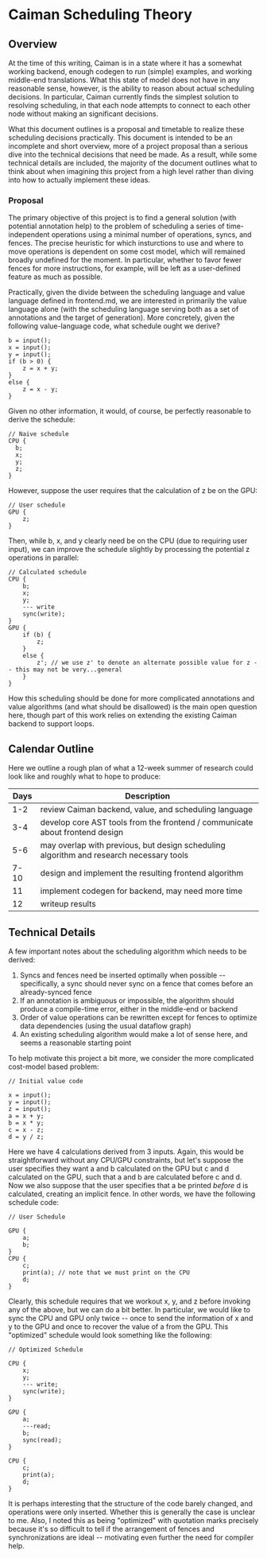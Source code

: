 # Caiman Scheduling Theory

## Overview

At the time of this writing, Caiman is in a state where it has a somewhat working backend, enough codegen to run (simple) examples, and working middle-end translations.  What this state of model does not have in any reasonable sense, however, is the ability to reason about actual scheduling decisions.  In particular, Caiman currently finds the simplest solution to resolving scheduling, in that each node attempts to connect to each other node without making an significant decisions.

What this document outlines is a proposal and timetable to realize these scheduling decisions practically.  This document is intended to be an incomplete and short overview, more of a project proposal than a serious dive into the technical decisions that need be made.  As a result, while some technical details are included, the majority of the document outlines what to think about when imagining this project from a high level rather than diving into how to actually implement these ideas. 

### Proposal

The primary objective of this project is to find a general solution (with potential annotation help) to the problem of scheduling a series of time-independent operations using a minimal number of operations, syncs, and fences.  The precise heuristic for which insturctions to use and where to move operations is dependent on some cost model, which will remained broadly undefined for the moment.  In particular, whether to favor fewer fences for more instructions, for example, will be left as a user-defined feature as much as possible.

Practically, given the divide between the scheduling language and value language defined in frontend.md, we are interested in primarily the value language alone (with the scheduling language serving both as a set of annotations and the target of generation).  More concretely, given the following value-language code, what schedule ought we derive?

```
b = input();
x = input();
y = input();
if (b > 0) {
    z = x + y;
}
else {
    z = x - y;
}
```

Given no other information, it would, of course, be perfectly reasonable to derive the schedule:

```
// Naive schedule
CPU {
  b;
  x;
  y;
  z;
}
```

However, suppose the user requires that the calculation of z be on the GPU:

```
// User schedule
GPU {
    z;
}
```

Then, while b, x, and y clearly need be on the CPU (due to requiring user input), we can improve the schedule slightly by processing the potential z operations in parallel:

```
// Calculated schedule
CPU {
    b;
    x;
    y;
    --- write
    sync(write);
}
GPU {
    if (b) {
        z;
    }
    else {
        z'; // we use z' to denote an alternate possible value for z -- this may not be very...general
    }
}
```

How this scheduling should be done for more complicated annotations and value algorithms (and what should be disallowed) is the main open question here, though part of this work relies on extending the existing Caiman backend to support loops.

## Calendar Outline

Here we outline a rough plan of what a 12-week summer of research could look like and roughly what to hope to produce:

| Days | Description |
| ---- | ----        |
| 1-2  | review Caiman backend, value, and scheduling language |
| 3-4  | develop core AST tools from the frontend / communicate about frontend design |
| 5-6  | may overlap with previous, but design scheduling algorithm and research necessary tools |
| 7-10 | design and implement the resulting frontend algorithm |
| 11   | implement codegen for backend, may need more time |
| 12   | writeup results |

## Technical Details

A few important notes about the scheduling algorithm which needs to be derived:

1. Syncs and fences need be inserted optimally when possible -- specifically, a sync should never sync on a fence that comes before an already-synced fence
2. If an annotation is ambiguous or impossible, the algorithm should produce a compile-time error, either in the middle-end or backend
3. Order of value operations can be rewritten except for fences to optimize data dependencies (using the usual dataflow graph)
4. An existing scheduling algorithm would make a lot of sense here, and seems a reasonable starting point

To help motivate this project a bit more, we consider the more complicated cost-model based problem:

```
// Initial value code

x = input();
y = input();
z = input();
a = x + y;
b = x * y;
c = x - z;
d = y / z;
```

Here we have 4 calculations derived from 3 inputs.  Again, this would be straightforward without any CPU/GPU constraints, but let's suppose the user specifies they want a and b calculated on the GPU but c and d calculated on the GPU, such that a and b are calculated before c and d.  Now we also suppose that the user specifies that a be printed _before_ d is calculated, creating an implicit fence.  In other words, we have the following schedule code:

```
// User Schedule

GPU {
    a;
    b;
}
CPU {
    c;
    print(a); // note that we must print on the CPU
    d;
}
```

Clearly, this schedule requires that we workout x, y, and z before invoking any of the above, but we can do a bit better.  In particular, we would like to sync the CPU and GPU only twice -- once to send the information of x and y to the GPU and once to recover the value of a from the GPU.  This "optimized" schedule would look something like the following:

```
// Optimized Schedule

CPU {
    x;
    y;
    --- write;
    sync(write);
}

GPU {
    a;
    ---read;
    b;
    sync(read);
}

CPU {
    c;
    print(a);
    d;
}
```

It is perhaps interesting that the structure of the code barely changed, and operations were only inserted.  Whether this is generally the case is unclear to me.  Also, I noted this as being "optimized" with quotation marks precisely because it's so difficult to tell if the arrangement of fences and synchronizations are ideal -- motivating even further the need for compiler help.